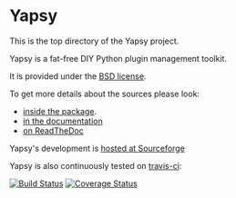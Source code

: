 Yapsy
=====

This is the top directory of the Yapsy project.

Yapsy is a fat-free DIY Python plugin management toolkit.

It is provided under the [BSD license](./package/LICENSE.txt).

To get more details about the sources please look: 
  * [inside the package](./package/README.txt).
  * [in the documentation](http://yapsy.sourceforge.net/)
  * [on ReadTheDoc](https://yapsy.readthedocs.org)


Yapsy's development is [hosted at Sourceforge](http://sourceforge.net/projects/yapsy/)

Yapsy is also continuously tested on [travis-ci](https://travis-ci.org): 

[![Build Status](https://travis-ci.org/tibonihoo/yapsy.png?branch=master)](https://travis-ci.org/tibonihoo/yapsy) 
[![Coverage Status](https://coveralls.io/repos/tibonihoo/yapsy/badge.png?branch=master)](https://coveralls.io/r/tibonihoo/yapsy?branch=master)
